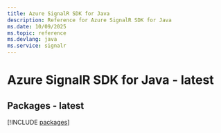 ```yaml
---
title: Azure SignalR SDK for Java
description: Reference for Azure SignalR SDK for Java
ms.date: 10/09/2025
ms.topic: reference
ms.devlang: java
ms.service: signalr
---
```

# Azure SignalR SDK for Java - latest
## Packages - latest
[!INCLUDE [packages](signalr-index.md)]